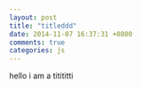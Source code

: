 ```yaml
---
layout: post
title: "titleddd"
date: 2014-11-07 16:37:31 +0800
comments: true
categories: js
---
```

hello  i am a titititti